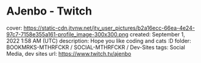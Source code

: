 # AJenbo - Twitch

cover: https://static-cdn.jtvnw.net/jtv_user_pictures/b2a16ecc-66ea-4e24-97c7-7158e355a161-profile_image-300x300.png
created: September 1, 2022 1:58 AM (UTC)
description: Hope you like coding and cats :D
folder: BOOKMRKS-MTHRFCKR / SOCIAL-MTHRFCKR / Dev-Sites
tags: Social Media, dev sites
url: https://www.twitch.tv/ajenbo